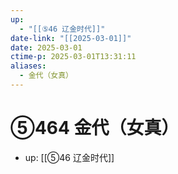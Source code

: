 ```yaml
---
up:
  - "[[⑤46 辽金时代]]"
date-link: "[[2025-03-01]]"
date: 2025-03-01
ctime-p: 2025-03-01T13:31:11
aliases:
  - 金代（女真）
---
```


# ⑤464 金代（女真）

- up: [[⑤46 辽金时代]]
